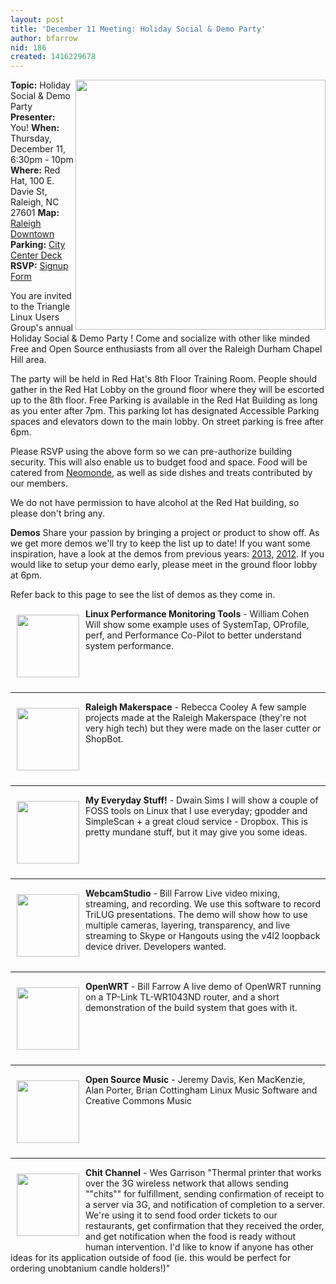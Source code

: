 ```yaml
---
layout: post
title: 'December 11 Meeting: Holiday Social & Demo Party'
author: bfarrow
nid: 186
created: 1416229678
---
```

<img src="http://trilug.org/~bfarrow/linux-kernel-2.6.34.png" align=right height=400>
<strong>Topic:</strong> Holiday Social & Demo Party
<strong>Presenter:</strong> You!
<strong>When:</strong> Thursday, December 11, 6:30pm - 10pm
<strong>Where:</strong> Red Hat, 100 E. Davie St, Raleigh, NC 27601
<strong>Map:</strong> <a href="https://www.google.com/maps/place/Red+Hat+Tower,+100+E+Davie+St,+Raleigh,+NC+27601">Raleigh Downtown</a>
<strong>Parking:</strong> <a href="http://mclaurinparking.com/accounts/lot-16/">City Center Deck</a>
<strong>RSVP:</strong> <a href="https://docs.google.com/forms/d/1iY_7rhUCvkdjM_lCQY_IlhfgrfDypbFyOWo4E5Wx9ig">Signup Form</a>
<!-- <strong>Photos:</strong> <a href="" ></a>
<strong>Video:</strong> <a href="" >Youtube</a> -->

You are invited to the Triangle Linux Users Group's annual Holiday Social & Demo Party ! Come and socialize with other like minded Free and Open Source enthusiasts from all over the Raleigh Durham Chapel Hill area.

The party will be held in Red Hat's 8th Floor Training Room. People should gather in the Red Hat Lobby on the ground floor where they will be escorted up to the 8th floor. Free Parking is available in the Red Hat Building as long as you enter after 7pm. This parking lot has designated Accessible Parking spaces and elevators down to the main lobby. On street parking is free after 6pm.

Please RSVP using the above form so we can pre-authorize building security. This will also enable us to budget food and space. Food will be catered from <a href="http://www.neomonde.com/home/">Neomonde</a>, as well as side dishes and treats contributed by our members.

We do not have permission to have alcohol at the Red Hat building, so please don't bring any.

<strong>Demos</strong>
Share your passion by bringing a project or product to show off. As we get more demos we'll try to keep the list up to date! If you want some inspiration, have a look at the demos from previous years: <a href="/2013-12-12/demo">2013</a>, <a href="/2012-12-13/party">2012</a>.  If you would like to setup your demo early, please meet in the ground floor lobby at 6pm.

Refer back to this page to see the list of demos as they come in.
<!--
<div style="clear:both"></div> 
<hr>
<img src="" style="border:0px;margin:10px;float:left;height:100px;">
<strong> <mark>Demo Topic</mark></strong>
 <mark>Demo Description</mark>
-->

<img src="http://upload.wikimedia.org/wikipedia/en/thumb/9/9f/Smileytap.svg/150px-Smileytap.svg.png" style="border:0px;margin:10px;float:left;height:100px;">
<strong>Linux Performance Monitoring Tools</strong> - William Cohen
Will show some example uses of SystemTap, OProfile, perf, and Performance Co-Pilot to better understand system performance.

<div style="clear:both"></div> 
<hr>
<img src="http://static.wixstatic.com/media/f76e67_eaccaed5394d406d8c4b47c85ac66190.jpg_srz_p_640_480_75_22_0.50_1.20_0.00_jpg_srz" style="border:0px;margin:10px;float:left;height:100px;">
<strong>Raleigh Makerspace</strong> - Rebecca Cooley
A few sample projects made at the Raleigh Makerspace (they're not very high tech) but they were made on the laser cutter or ShopBot.

<div style="clear:both"></div> 
<hr>
<img src="http://gpodder.org/images/gpodder200.png" style="border:0px;margin:10px;float:left;height:100px;">
<strong>My Everyday Stuff!</strong> - Dwain Sims
I will show a couple of FOSS tools on Linux that I use everyday; gpodder and SimpleScan + a great cloud service - Dropbox.  This is pretty mundane stuff, but it may give you some ideas.

<div style="clear:both"></div> 
<hr>
<img src="https://code.google.com/p/webcamstudio/logo?cct=1384674047" style="border:0px;margin:10px;float:left;height:100px;">
<strong>WebcamStudio</strong> -  Bill Farrow
Live video mixing, streaming, and recording. We use this software to record TriLUG presentations. The demo will show how to use multiple cameras, layering, transparency, and live streaming to Skype or Hangouts using the v4l2 loopback device driver. Developers wanted.

<div style="clear:both"></div> 
<hr>
<img src="http://mattie47.com/wp-content/uploads/2012/10/TP-Link_TL-WR1043NDa.jpg" style="border:0px;margin:10px;float:left;height:100px;">
<strong>OpenWRT</strong> - Bill Farrow
A live demo of OpenWRT running on a TP-Link TL-WR1043ND router, and a short demonstration of the build system that goes with it.

<div style="clear:both"></div> 
<hr>
<img src="http://kxstudio.sourceforge.net/screenshots/ams.png" style="border:0px;margin:10px;float:left;height:100px;">
<strong>Open Source Music</strong> - Jeremy Davis, Ken MacKenzie, Alan Porter, Brian Cottingham
Linux Music Software and Creative Commons Music

<div style="clear:both"></div> 
<hr>
<img src="http://www.chitchannel.com/img/printer.gif" style="border:0px;margin:10px;float:left;height:100px;">
<strong>Chit Channel</strong> - Wes Garrison
"Thermal printer that works over the 3G wireless network that allows sending ""chits"" for fulfillment, sending confirmation of receipt to a server via 3G, and notification of completion to a server. We're using it to send food order tickets to our restaurants, get confirmation that they received the order, and get notification when the food is ready without human intervention. I'd like to know if anyone has other ideas for its application outside of food  (ie. this would be perfect for ordering unobtanium candle holders!)"

<div style="clear:both"></div> 
